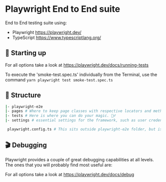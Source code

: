 # Playwright End to End suite

End to End testing suite using:

- Playwright https://playwright.dev/
- TypeScript https://www.typescriptlang.org/

## 🤖 Starting up

For all options take a look at https://playwright.dev/docs/running-tests

To execute the 'smoke-test.spec.ts' individually from the Terminal, use the command `yarn playwright test smoke-test.spec.ts`

 
## 📁 Structure

```sh
|- playwright-e2e
|- pages # Where to keep page classes with respective locators and methods.
|- tests # Here is where you can do your magic. 🧙‍♂️
|- settings # essential settings for the framework, such as user credentials and URLs.  

 playwright.config.ts # This sits outside playwright-e2e folder, but is the config file for playwright only tests.
```

## 🎬 Debugging

Playwright provides a couple of great debugging capabilities at all levels. The ones that you will probably find most useful are:

For all options take a look at https://playwright.dev/docs/debug